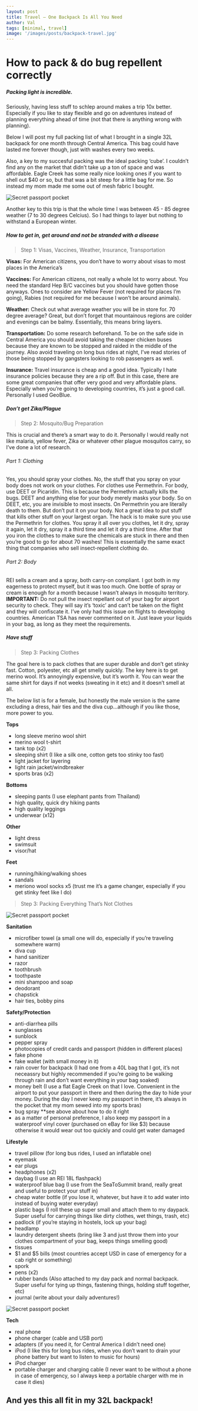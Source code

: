 ```yaml
---
layout: post
title: Travel – One Backpack Is All You Need
author: Val
tags: [minimal, travel]
image: '/images/posts/backpack-travel.jpg'
---
```


# How to pack & do bug repellent correctly

##### Packing light is incredible.

Seriously, having less stuff to schlep around makes a trip 10x better. Especially if you like to stay flexible and go on adventures instead of planning everything ahead of time (not that there is anything wrong with planning).

Below I will post my full packing list of what I brought in a single 32L backpack for one month through Central America. This bag could have lasted me forever though, just with washes every two weeks.

Also, a key to my succesful packing was the ideal packing ‘cube’. I couldn’t find any on the market that didn’t take up a ton of space and was affordable. Eagle Creek has some really nice looking ones if you want to shell out $40 or so, but that was a bit steep for a little bag for me. So instead my mom made me some out of mesh fabric I bought. 

![Secret passport pocket](/images/posts/packing-bags.jpg)

Another key to this trip is that the whole time I was between 45 - 85 degree weather (7 to 30 degrees Celcius). So I had things to layer but nothing to withstand a European winter.

##### How to get in, get around and not be stranded with a disease

> Step 1: Visas, Vaccines, Weather, Insurance, Transportation

**Visas:** For American citizens, you don’t have to worry about visas to most places in the America’s

**Vaccines:** For American citizens, not really a whole lot to worry about. You need the standard Hep B/C vaccines but you should have gotten those anyways. Ones to consider are Yellow Fever (not required for places I’m going), Rabies (not required for me because I won’t be around animals).

**Weather:** Check out what average weather you will be in store for. 70 degree average? Great, but don’t forget that mountainous regions are colder and evenings can be balmy. Essentially, this means bring layers.

**Transportation:** Do some research beforehand. To be on the safe side in Central America you should avoid taking the cheaper chicken buses because they are known to be stopped and raided in the middle of the journey. Also avoid traveling on long bus rides at night, I’ve read stories of those being stopped by gangsters looking to rob passengers as well.

**Insurance:** Travel insurance is cheap and a good idea. Typically I hate insurance policies because they are a rip off. But in this case, there are some great companies that offer very good and very affordable plans. Especially when you’re going to developing countries, it’s just a good call. Personally I used GeoBlue.

##### Don’t get Zika/Plague

> Step 2: Mosquito/Bug Preparation

This is crucial and there’s a smart way to do it. Personally I would really not like malaria, yellow fever, Zika or whatever other plague mosquitos carry, so I’ve done a lot of research.

###### Part 1: Clothing

Yes, you should spray your clothes. No, the stuff that you spray on your body does not work on your clothes.
For clothes use Permethrin. For body, use DEET or Picaridin. This is because the Permethrin actually kills the bugs. DEET and anything else for your body merely masks your body. So on DEET, etc, you are invisible to most insects. On Permethrin you are literally death to them.
But don’t put it on your body. Not a great idea to put stuff that kills other stuff on your largest organ.
The hack is to make sure you use the Permethrin for clothes. You spray it all over you clothes, let it dry, spray it again, let it dry, spray it a third time and let it dry a third time. After that you iron the clothes to make sure the chemicals are stuck in there and then you’re good to go for about 70 washes! This is essentially the same exact thing that companies who sell insect-repellent clothing do.

###### Part 2: Body

REI sells a cream and a spray, both carry-on compliant. I got both in my eagerness to protect myself, but it was too much. One bottle of spray or cream is enough for a month because I wasn’t always in mosquito territory.
**IMPORTANT:** Do not pull the insect repellant out of your bag for airport security to check. They will say it’s ‘toxic’ and can’t be taken on the flight and they will confiscate it. I’ve only had this issue on flights to developing countries. American TSA has never commented on it. Just leave your liquids in your bag, as long as they meet the requirements.

##### Have stuff

> Step 3: Packing Clothes

The goal here is to pack clothes that are super durable and don’t get stinky fast. Cotton, polyester, etc all get smelly quickly. The key here is to get merino wool. It’s annoyingly expensive, but it’s worth it. You can wear the same shirt for days if not weeks (sweating in it etc) and it doesn’t smell at all.

The below list is for a female, but honestly the male version is the same excluding a dress, hair ties and the diva cup…although if you like those, more power to you.

**Tops**
- long sleeve merino wool shirt
- merino wool t-shirt
- tank top (x2)
- sleeping shirt (I like a silk one, cotton gets too stinky too fast)
- light jacket for layering
- light rain jacket/windbreaker
- sports bras (x2)

**Bottoms**
- sleeping pants (I use elephant pants from Thailand)
- high quality, quick dry hiking pants
- high quality leggings
- underwear (x12)

**Other**
- light dress
- swimsuit
- visor/hat

**Feet**
- running/hiking/walking shoes
- sandals
- meriono wool socks x5 (trust me it’s a game changer, especially if you get stinky feet like I do)

> Step 3: Packing Everything That’s Not Clothes

![Secret passport pocket](/images/posts/passport-bra.jpg)

**Sanitation**
- microfiber towel (a small one will do, especially if you’re traveling somewhere warm)
- diva cup
- hand sanitizer
- razor
- toothbrush
- toothpaste
- mini shampoo and soap
- deodorant
- chapstick
- hair ties, bobby pins

**Safety/Protection**
- anti-diarrhea pills
- sunglasses
- sunblock
- pepper spray
- photocopies of credit cards and passport (hidden in different places)
- fake phone
- fake wallet (with small money in it)
- rain cover for backpack (I had one from a 40L bag that I got, it’s not neceassry but highly recommended if you’re going to be walking through rain and don’t want everything in your bag soaked)
- money belt (I use a flat Eagle Creek on that I love. Convenient in the airport to put your passport in there and then during the day to hide your money. During the day I never keep my passport in there, it’s always in the pocket that my mom sewed into my sports bras)
- bug spray **see above about how to do it right
- as a matter of personal preference, I also keep my passport in a waterproof vinyl cover (purchased on eBay for like $3) because otherwise it would wear out too quickly and could get water damaged

**Lifestyle**
- travel pillow (for long bus rides, I used an inflatable one)
- eyemask
- ear plugs
- headphones (x2)
- daybag (I use an REI 18L flashpack)
- waterproof blue bag (I use from the SeaToSummit brand, really great and useful to protect your stuff in)
- cheap water bottle (if you lose it, whatever, but have it to add water into instead of buying water everyday)
- plastic bags (I roll these up super small and attach them to my daypack. Super useful for carrying things like dirty clothes, wet things, trash, etc)
- padlock (if you’re staying in hostels, lock up your bag)
- headlamp
- laundry detergent sheets (bring like 3 and just throw them into your clothes compartment of your bag, keeps things smelling good)
- tissues
- $1 and $5 bills (most countries accept USD in case of emergency for a cab right or something)
- spork
- pens (x2)
- rubber bands (Also attached to my day pack and normal backpack. Super useful for tying up things, fastening things, holding stuff together, etc)
- journal (write about your daily adventures!)

![Secret passport pocket](/images/posts/rubber-band.jpg)

**Tech**
- real phone
- phone charger (cable and USB port)
- adapters (if you need it, for Central America I didn’t need one)
- iPod (I like this for long bus rides, when you don’t want to drain your phone battery but want to listen to music for hours)
- iPod charger
- portable charger and charging cable (I never want to be without a phone in case of emergency, so I always keep a portable charger with me in case it dies)

## And yes this all fit in my 32L backpack!
